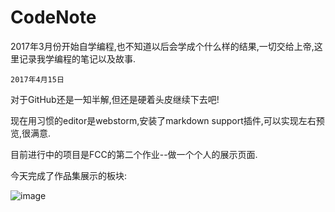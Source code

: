 # CodeNote
2017年3月份开始自学编程,也不知道以后会学成个什么样的结果,一切交给上帝,这里记录我学编程的笔记以及故事.

`2017年4月15日`

对于GitHub还是一知半解,但还是硬着头皮继续下去吧!

现在用习惯的editor是webstorm,安装了markdown support插件,可以实现左右预览,很满意.

目前进行中的项目是FCC的第二个作业--做一个个人的展示页面.

今天完成了作品集展示的板块:

![image]()